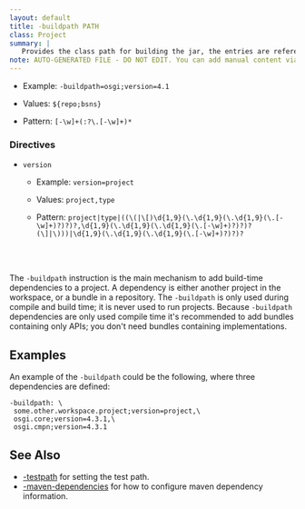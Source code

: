 ```yaml
---
layout: default
title: -buildpath PATH
class: Project
summary: |
   Provides the class path for building the jar, the entries are references to the repositories.
note: AUTO-GENERATED FILE - DO NOT EDIT. You can add manual content via same filename in ext folder. 
---
```


- Example: `-buildpath=osgi;version=4.1`

- Values: `${repo;bsns}`

- Pattern: `[-\w]+(:?\.[-\w]+)*`

### Directives ###

- `version`
  - Example: `version=project`

  - Values: `project,type`

  - Pattern: `project|type|((\(|\[)\d{1,9}(\.\d{1,9}(\.\d{1,9}(\.[-\w]+)?)?)?,\d{1,9}(\.\d{1,9}(\.\d{1,9}(\.[-\w]+)?)?)?(\]|\)))|\d{1,9}(\.\d{1,9}(\.\d{1,9}(\.[-\w]+)?)?)?`

<!-- Manual content from: ext/buildpath.md --><br /><br />

The `-buildpath` instruction is the main mechanism to add build-time dependencies to a project. A dependency is either another project in the workspace, or a bundle in a repository. The `-buildpath` is only used during compile and build time; it is never used to run projects.  Because `-buildpath` dependencies are only used compile time it's recommended to add bundles containing only APIs; you don't need bundles containing implementations.

## Examples

An example of the `-buildpath` could be the following, where three dependencies are defined:

    -buildpath: \
     some.other.workspace.project;version=project,\
     osgi.core;version=4.3.1,\
     osgi.cmpn;version=4.3.1

## See Also

* [-testpath] for setting the test path.
* [-maven-dependencies] for how to configure maven dependency information.

[-testpath]: testpath.html
[-maven-dependencies]: maven-dependencies.html
